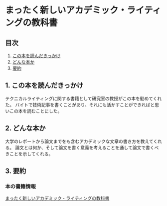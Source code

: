 # まったく新しいアカデミック・ライティングの教科書

## 目次
1. [この本を読んだきっかけ](#1)
2. [どんな本か](#2)
3. [要約](#3)

<a id="1"></a>
## 1. この本を読んだきっかけ
テクニカルライティングに関する書籍として研究室の教授がこの本を勧めてくれた。
バイトで技術記事を書くことがあり、それにも活かすことができればと思いこの本を読むことにした。

<a id="2"></a>
## 2. どんな本か
大学のレポートから論文までをも含むアカデミックな文章の書き方を教えてくれる。
論文とは何か、そして論文を書く意義を考えることを通して論文で書くべきことを示してくれる。

<a id="3"></a>
## 3. 要約


### 本の書籍情報
[まったく新しいアカデミック・ライティングの教科書](https://books.kobunsha.com/book/b10125593.html)